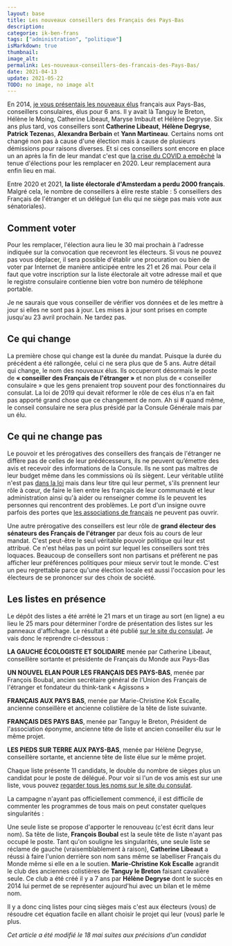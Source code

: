 ```yaml
---
layout: base
title: Les nouveaux conseillers des Français des Pays-Bas
description: 
categorie: ik-ben-frans
tags: ["administration", "politique"]
isMarkdown: true
thumbnail: 
image_alt: 
permalink: Les-nouveaux-conseillers-des-francais-des-Pays-Bas/
date: 2021-04-13
update: 2021-05-22
TODO: no image, no image alt
---
```


En 2014, [je vous présentais les nouveaux élus](/Les-nouveaux-conseillers-consulaires) français aux Pays-Bas, conseillers consulaires, élus pour 6 ans. Il y avait là Tanguy le Breton, Hélène le Moing, Catherine Libeaut, Maryse Imbault et Hélène Degryse. Six ans plus tard, vos conseillers sont **Catherine  Libeaut**, **Hélène Degryse**, **Patrick Tezena**s, **Alexandra Berbain** et **Yann Martineau**. Certains noms ont changé non pas à cause d'une élection mais à cause de plusieurs démissions pour raisons diverses. Et si ces conseillers sont encore en place un an après la fin de leur mandat c'est que [la crise du COVID a empêché](https://amsterdam.consulfrance.org/Report-des-elections-des-conseillers-des-Francais-de-l-etranger-et-des-delegues-consulaires-720) la tenue d'élections pour les remplacer en 2020. Leur remplacement aura enfin lieu en mai.

Entre 2020 et 2021, **la liste électorale d'Amsterdam a perdu 2000 français**. Malgré cela, le nombre de conseillers à élire reste stable : 5 conseillers des Français de l'étranger et un délégué (un élu qui ne siège pas mais vote aux sénatoriales).

<!--excerpt-->
## Comment voter
Pour les remplacer, l'élection aura lieu le 30 mai prochain à l'adresse indiquée sur la convocation que recevront les électeurs. Si vous ne pouvez pas vous déplacer, il sera possible d'établir une procuration ou bien de voter par Internet de manière anticipée entre les 21 et 26 mai. Pour cela il faut que votre inscription sur la liste électorale ait votre adresse mail et que le registre consulaire contienne bien votre bon numéro de téléphone portable.

Je ne saurais que vous conseiller de vérifier vos données et de les mettre à jour si elles ne sont pas à jour. Les mises à jour sont prises en compte jusqu'au 23 avril prochain. Ne tardez pas.

## Ce qui change
La première chose qui change est la durée du mandat. Puisque la durée du précédent a été rallongée, celui ci ne sera plus que de 5 ans. Autre détail qui change, le nom des nouveaux élus. Ils occuperont désormais le poste de **« conseiller des Français de l'étranger »** et non plus de « conseiller consulaire » que les gens prenaient trop souvent pour des fonctionnaires du consulat. La loi de 2019 qui devait réformer le rôle de ces élus n'a en fait pas apporté grand chose que ce changement de nom. Ah si # quand même, le conseil consulaire ne sera plus présidé par la Consule Générale mais par un élu.

## Ce qui ne change pas
Le pouvoir et les prérogatives des conseillers des français de l'étranger ne diffère pas de celles de leur prédécesseurs, ils ne peuvent qu’émettre des avis et recevoir des informations de la Consule. Ils ne sont pas maîtres de leur budget même dans les commissions où ils siègent. Leur véritable utilité n'est pas [dans la loi](https://www.legifrance.gouv.fr/loda/id/JORFTEXT000028621562) mais dans leur titre qui leur permet, s'ils prennent leur rôle à cœur, de faire le lien entre les français de leur communauté et leur administration ainsi qu'à aider ou renseigner comme ils le peuvent les personnes qui rencontrent des problèmes. Le port d'un insigne ouvre parfois des portes que [les associations de français](https://amsterdam.consulfrance.org/Autres-associations-francaises-et-interculturelles) ne peuvent pas ouvrir.

Une autre prérogative des conseillers est leur rôle de **grand électeur des sénateurs des Français de l'étranger** par deux fois au cours de leur mandat. C'est peut-être le seul véritable pouvoir politique qui leur est attribué. Ce n'est hélas pas un point sur lequel les conseillers sont très loquaces. Beaucoup de conseillers sont non partisans et préfèrent ne pas afficher leur préférences politiques pour mieux servir tout le monde. C'est un peu regrettable parce qu'une élection locale est aussi l'occasion pour les électeurs de se prononcer sur des choix de société.

## Les listes en présence
Le dépôt des listes a été arrêté le 21 mars et un tirage au sort (en ligne) a eu lieu le 25 mars pour déterminer l'ordre de présentation des listes sur les panneaux d'affichage. Le résultat a été publié [sur le site du consulat](https://amsterdam.consulfrance.org/Election-des-Conseillers-des-Francais-de-l-Etranger-du-30-mai-2021-Tirage-au). Je vais donc le reprendre ci-dessous :

**LA GAUCHE ÉCOLOGISTE ET SOLIDAIRE** menée par Catherine Libeaut, conseillère sortante et présidente de Français du Monde aux Pays-Bas

**UN NOUVEL ELAN POUR LES FRANÇAIS DES PAYS-BAS**, menée par François Boubal, ancien secrétaire général de l’Union des Français de l'étranger et fondateur du think-tank « Agissons »

**FRANÇAIS AUX PAYS BAS**, menée par Marie-Christine Kok Escalle, ancienne conseillère et ancienne colistière de la tête de liste suivante.

**FRANÇAIS DES PAYS BAS**, menée par Tanguy le Breton, Président de l'association éponyme, ancienne tête de liste et ancien conseiller élu sur le même projet.

**LES PIEDS SUR TERRE AUX PAYS-BAS**, menée par Hélène Degryse, conseillère sortante, et ancienne tête de liste élue sur le même projet.

Chaque liste présente 11 candidats, le double du nombre de sièges plus un candidat pour le poste de délégué. Pour voir si l'un de vos amis est sur une liste, vous pouvez [regarder tous les noms sur le site du consulat](https://amsterdam.consulfrance.org/Election-des-Conseillers-des-Francais-de-l-Etranger-du-30-mai-2021-Arret-des).

La campagne n'ayant pas officiellement commencé, il est difficile de commenter les programmes de tous mais on peut constater quelques singularités : 

Une seule liste se propose d'apporter le renouveau (c'est écrit dans leur nom). Sa tête de liste, **François Boubal** est la seule tête de liste n'ayant pas occupé le poste. Tant qu'on souligne les singularités, une seule liste se réclame de gauche (vraisemblablement à raison), **Catherine Libeaut** a réussi à faire l'union derrière son nom sans même se labelliser Français du Monde même si elle en a le soutien. **Marie-Christine Kok Escalle** agrandit le club des anciennes colistières de **Tanguy le Breton** faisant cavalière seule. Ce club a été créé il y a 7 ans par **Hélène Degryse** dont le succès en 2014 lui permet de se représenter aujourd'hui avec un bilan et le même nom.

Il y a donc cinq listes pour cinq sièges mais c'est aux électeurs (vous) de résoudre cet équation facile en allant choisir le projet qui leur (vous) parle le plus.

*Cet article a été modifié le 18 mai suites aux précisions d'un candidat*


<!-- post notes:
CR des conseils: 
  https://amsterdam.consulfrance.org/Proces-verbaux-des-reunions-du-conseil-consulaire 
https://www.legifrance.gouv.fr/jorf/article_jo/JORFARTI000043075461
--->
